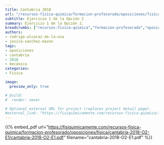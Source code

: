 ```yaml
---
title: Cantabria 2018
url: "/recursos-fisica-quimica/formacion-profesorado/oposiciones/fisica/cantabria-2018-O2-E1"
subtitle: Ejercicio 1 de la Opción 2
summary: Ejercicio 1 de la Opción 2.
breadcrumbs: ["recursos-fisica-quimica","formacion-profesorado","oposiciones","fisica"]
authors:
- rodrigo-alcaraz-de-la-osa
- jesica-sanchez-mazon
tags:
- oposiciones
- cantabria
- 2018
- mecánica
categories:
- Física

image:
  preview_only: true

#_build:
#  render: never

# Optional external URL for project (replaces project detail page).
#external_link: "https://fisiquimicamente.com/recursos-fisica-quimica/formacion-profesorado/oposiciones/fisica/cantabria-2018-o2-e1/cantabria-2018-o2-e1.pdf"
---
```


{{% embed_pdf url="https://fisiquimicamente.com/recursos-fisica-quimica/formacion-profesorado/oposiciones/fisica/cantabria-2018-O2-E1/cantabria-2018-O2-E1.pdf" filename="cantabria-2018-O2-E1.pdf" %}}
